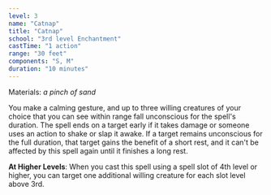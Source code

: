 ```yaml
---
level: 3
name: "Catnap"
title: "Catnap"
school: "3rd level Enchantment"
castTime: "1 action"
range: "30 feet"
components: "S, M"
duration: "10 minutes"
---
```


Materials: *a pinch of sand*

You make a calming gesture, and up to three willing creatures of your choice that you can see within range fall unconscious for the spell's duration. The spell ends on a target early if it takes damage or someone uses an action to shake or slap it awake. If a target remains unconscious for the full duration, that target gains the benefit of a short rest, and it can't be affected by this spell again until it finishes a long rest.

**At Higher Levels**: When you cast this spell using a spell slot of 4th level or higher, you can target one additional willing creature for each slot level above 3rd.
